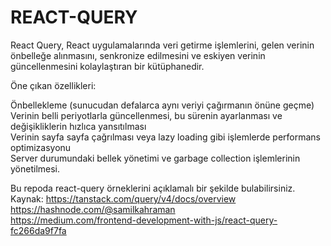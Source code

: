 # REACT-QUERY

React Query, React uygulamalarında veri getirme işlemlerini, gelen verinin önbelleğe alınmasını, senkronize edilmesini ve eskiyen verinin güncellenmesini kolaylaştıran bir kütüphanedir.

Öne çıkan özellikleri:

Önbellekleme (sunucudan defalarca aynı veriyi çağırmanın önüne geçme) <br/>
Verinin belli periyotlarla güncellenmesi, bu sürenin ayarlanması ve değişikliklerin hızlıca yansıtılması<br/>
Verinin sayfa sayfa çağrılması veya lazy loading gibi işlemlerde performans optimizasyonu<br/>
Server durumundaki bellek yönetimi ve garbage collection işlemlerinin yönetilmesi.<br/>

Bu repoda react-query örneklerini açıklamalı bir şekilde bulabilirsiniz.
Kaynak: 
https://tanstack.com/query/v4/docs/overview <br/>
https://hashnode.com/@samilkahraman <br/>
https://medium.com/frontend-development-with-js/react-query-fc266da9f7fa
